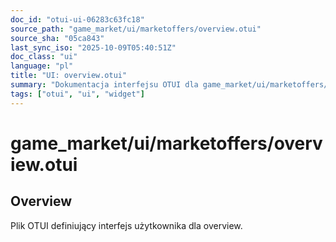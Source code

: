 ```yaml
---
doc_id: "otui-ui-06283c63fc18"
source_path: "game_market/ui/marketoffers/overview.otui"
source_sha: "05ca843"
last_sync_iso: "2025-10-09T05:40:51Z"
doc_class: "ui"
language: "pl"
title: "UI: overview.otui"
summary: "Dokumentacja interfejsu OTUI dla game_market/ui/marketoffers/overview.otui"
tags: ["otui", "ui", "widget"]
---
```


# game_market/ui/marketoffers/overview.otui

## Overview

Plik OTUI definiujący interfejs użytkownika dla overview.
